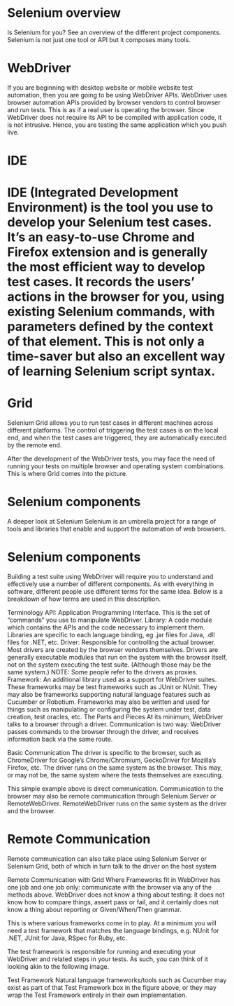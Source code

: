 # Selenium overview
Is Selenium for you? See an overview of the different project components.
Selenium is not just one tool or API but it composes many tools.

# WebDriver
If you are beginning with desktop website or mobile website test automation, then you are going to be using WebDriver APIs. WebDriver uses browser automation APIs provided by browser vendors to control browser and run tests. This is as if a real user is operating the browser. Since WebDriver does not require its API to be compiled with application code, it is not intrusive. Hence, you are testing the same application which you push live.

# IDE
# IDE (Integrated Development Environment) is the tool you use to develop your Selenium test cases. It’s an easy-to-use Chrome and Firefox extension and is generally the most efficient way to develop test cases. It records the users’ actions in the browser for you, using existing Selenium commands, with parameters defined by the context of that element. This is not only a time-saver but also an excellent way of learning Selenium script syntax.

# Grid
Selenium Grid allows you to run test cases in different machines across different platforms. The control of triggering the test cases is on the local end, and when the test cases are triggered, they are automatically executed by the remote end.

After the development of the WebDriver tests, you may face the need of running your tests on multiple browser and operating system combinations. This is where Grid comes into the picture.

# Selenium components
A deeper look at Selenium
Selenium is an umbrella project for a range of tools and libraries that enable and support the automation of web browsers.

# Selenium components
Building a test suite using WebDriver will require you to understand and effectively use a number of different components. As with everything in software, different people use different terms for the same idea. Below is a breakdown of how terms are used in this description.

Terminology
API: Application Programming Interface. This is the set of “commands” you use to manipulate WebDriver.
Library: A code module which contains the APIs and the code necessary to implement them. Libraries are specific to each language binding, eg .jar files for Java, .dll files for .NET, etc.
Driver: Responsible for controlling the actual browser. Most drivers are created by the browser vendors themselves. Drivers are generally executable modules that run on the system with the browser itself, not on the system executing the test suite. (Although those may be the same system.) NOTE: Some people refer to the drivers as proxies.
Framework: An additional library used as a support for WebDriver suites. These frameworks may be test frameworks such as JUnit or NUnit. They may also be frameworks supporting natural language features such as Cucumber or Robotium. Frameworks may also be written and used for things such as manipulating or configuring the system under test, data creation, test oracles, etc.
The Parts and Pieces
At its minimum, WebDriver talks to a browser through a driver. Communication is two way: WebDriver passes commands to the browser through the driver, and receives information back via the same route.

Basic Communication
The driver is specific to the browser, such as ChromeDriver for Google’s Chrome/Chromium, GeckoDriver for Mozilla’s Firefox, etc. The driver runs on the same system as the browser. This may, or may not be, the same system where the tests themselves are executing.

This simple example above is direct communication. Communication to the browser may also be remote communication through Selenium Server or RemoteWebDriver. RemoteWebDriver runs on the same system as the driver and the browser.

# Remote Communication
Remote communication can also take place using Selenium Server or Selenium Grid, both of which in turn talk to the driver on the host system

Remote Communication with Grid
Where Frameworks fit in
WebDriver has one job and one job only: communicate with the browser via any of the methods above. WebDriver does not know a thing about testing: it does not know how to compare things, assert pass or fail, and it certainly does not know a thing about reporting or Given/When/Then grammar.

This is where various frameworks come in to play. At a minimum you will need a test framework that matches the language bindings, e.g. NUnit for .NET, JUnit for Java, RSpec for Ruby, etc.

The test framework is responsible for running and executing your WebDriver and related steps in your tests. As such, you can think of it looking akin to the following image.

Test Framework
Natural language frameworks/tools such as Cucumber may exist as part of that Test Framework box in the figure above, or they may wrap the Test Framework entirely in their own implementation.
